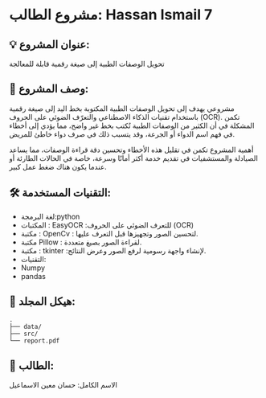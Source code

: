 # مشروع الطالب: Hassan Ismail 7

## 💡 عنوان المشروع:
تحويل الوصفات الطبية إلى صيغة رقمية قابلة للمعالجة

## 📝 وصف المشروع:
مشروعي يهدف إلى تحويل الوصفات الطبية المكتوبة بخط اليد إلى صيغة رقمية باستخدام تقنيات الذكاء الاصطناعي والتعرّف الضوئي على الحروف (OCR).
تكمن المشكلة في أن الكثير من الوصفات الطبية تُكتب بخط غير واضح، مما يؤدي إلى أخطاء في فهم اسم الدواء أو الجرعة، وقد يتسبب ذلك في صرف دواء خاطئ للمريض.

أهمية المشروع تكمن في تقليل هذه الأخطاء وتحسين دقة قراءة الوصفات، مما يساعد الصيادلة والمستشفيات في تقديم خدمة أكثر أمانًا وسرعة، خاصة في الحالات الطارئة أو عندما يكون هناك ضغط عمل كبير.

## 🛠️ التقنيات المستخدمة:
- لغة البرمجة:python
- المكتبات : EasyOCR :للتعرف الضوئي على الحروف (OCR)
- مكتبة : OpenCv : لتحسين الصور وتجهيزها قبل التعرف عليها.
- مكتبة Pillow : لقراءة الصور بصيغ متعددة.
- مكتبة : tkinter :لإنشاء واجهة رسومية لرفع الصور وعرض النتائج.
- التقنيات:
- Numpy
- pandas
  






## 📁 هيكل المجلد:
```plaintext
.
├── data/
├── src/
└── report.pdf
```

## 👤 الطالب:
الاسم الكامل: حسان معين الاسماعيل
